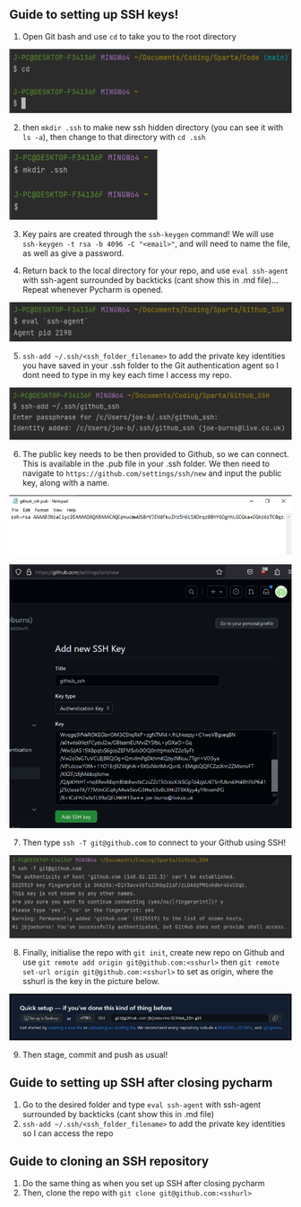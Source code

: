 ## Guide to setting up SSH keys!

1. Open Git bash and use `cd` to take you to the root directory

![1.png](1.png)

2. then `mkdir .ssh` to make new ssh hidden directory (you can see it with `ls -a`), then change to that directory with `cd .ssh`

![2.png](2.png)

3. Key pairs are created through the `ssh-keygen` command! We will use `ssh-keygen -t rsa -b 4096 -C "<email>"`, and will need to name the file, as well as give a password.

4. Return back to the local directory for your repo, and use `eval ssh-agent` with ssh-agent surrounded by backticks (cant show this in .md file)... Repeat whenever Pycharm is opened.

![4.png](4.png)

5. `ssh-add ~/.ssh/<ssh_folder_filename>` to add the private key identities you have saved in your .ssh folder to the Git authentication agent so I dont need to type in my key each time I access my repo.

![5.png](5.png)

6. The public key needs to be then provided to Github, so we can connect. This is available in the .pub file in your .ssh folder. We then need to navigate to `https://github.com/settings/ssh/new` and input the public key, along with a name.

![6.png](6.png)

![7.png](7.png)

7. Then type `ssh -T git@github.com` to connect to your Github using SSH!

![8.png](8.png)

8. Finally, initialise the repo with `git init`, create new repo on Github and use `git remote add origin git@github.com:<sshurl>` then `git remote set-url origin git@github.com:<sshurl>` to set as origin, where the sshurl is the key in the picture below.

![9.png](9.png)

9. Then stage, commit and push as usual!

## Guide to setting up SSH after closing pycharm

1. Go to the desired folder and type `eval ssh-agent` with ssh-agent surrounded by backticks (cant show this in .md file)
2. `ssh-add ~/.ssh/<ssh_folder_filename>` to add the private key identities so I can access the repo

## Guide to cloning an SSH repository 

1. Do the same thing as when you set up SSH after closing pycharm
2. Then, clone the repo with `git clone git@github.com:<sshurl>`
